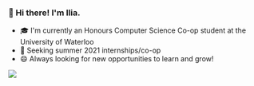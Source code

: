### 👋 Hi there! I'm Ilia.

<!--
**Iliaromanov/Iliaromanov** is a ✨ _special_ ✨ repository because its `README.md` (this file) appears on your GitHub profile.

Here are some ideas to get you started:

- 🔭 I’m currently working on ...
- 🌱 I’m currently learning ...
- 👯 I’m looking to collaborate on ...
- 🤔 I’m looking for help with ...
- 💬 Ask me about ...
- 📫 How to reach me: ...
- 😄 Pronouns: ...
- ⚡ Fun fact: ...
-->

- 🎓 I'm currently an Honours Computer Science Co-op student at the University of Waterloo
- 🏢 Seeking summer 2021 internships/co-op
- 😄 Always looking for new opportunities to learn and grow! 

[![](https://github-readme-stats.vercel.app/api?username=Iliaromanov)](https://github.com/anuraghazra/github-readme-stats)
